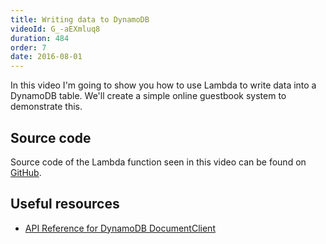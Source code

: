 ```yaml
---
title: Writing data to DynamoDB
videoId: G_-aEXmluq8
duration: 484
order: 7
date: 2016-08-01
---
```


In this video I'm going to show you how to use Lambda to write data into a DynamoDB table. We'll create a simple online guestbook system to demonstrate this.

## Source code
Source code of the Lambda function seen in this video can be found on <a href="https://github.com/SavjeeTutorials/getting-started-with-lambda/tree/master/07-write-to-dynamodb" target="_blank">GitHub</a>.

## Useful resources
* <a href="http://docs.aws.amazon.com/AWSJavaScriptSDK/latest/AWS/DynamoDB/DocumentClient.html" target="_blank">API Reference for DynamoDB DocumentClient</a>